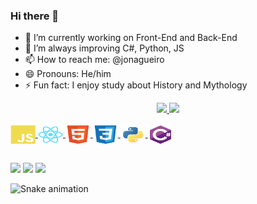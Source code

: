 ### Hi there 👋


- 🔭 I’m currently working on Front-End and Back-End
- 🌱 I’m always improving C#, Python, JS
- 📫 How to reach me: @jonagueiro
- 😄 Pronouns: He/him
- ⚡ Fun fact: I enjoy study about History and Mythology

<div align="center">
  <a href="https://github.com/gueiros9">
  <img height="180em" src="https://github-readme-stats.vercel.app/api?username=gueiros9&show_icons=true&theme=Black&include_all_commits=true&count_private=true"/>
  <img height="180em" src="https://github-readme-stats.vercel.app/api/top-langs/?username=gueiros9&layout=compact&langs_count=7&theme=Black"/>
</div>
<div style="display: inline_block"><br>
  <img align="center" alt="Rafa-Js" height="30" width="40" src="https://raw.githubusercontent.com/devicons/devicon/master/icons/javascript/javascript-plain.svg">
  <img align="center" alt="Rafa-React" height="30" width="40" src="https://raw.githubusercontent.com/devicons/devicon/master/icons/react/react-original.svg">
  <img align="center" alt="Rafa-HTML" height="30" width="40" src="https://raw.githubusercontent.com/devicons/devicon/master/icons/html5/html5-original.svg">
  <img align="center" alt="Rafa-CSS" height="30" width="40" src="https://raw.githubusercontent.com/devicons/devicon/master/icons/css3/css3-original.svg">
  <img align="center" alt="Rafa-Python" height="30" width="40" src="https://raw.githubusercontent.com/devicons/devicon/master/icons/python/python-original.svg">
  <img align="center" alt="Rafa-Csharp" height="30" width="40" src="https://raw.githubusercontent.com/devicons/devicon/master/icons/csharp/csharp-original.svg">
</div>
  
  ##
 
<div> 
  <a href="https://www.instagram.com/jonagueiro" target="_blank"><img src="https://img.shields.io/badge/-Instagram-%23E4405F?style=for-the-badge&logo=instagram&logoColor=white" target="_blank"></a>
 	<a href="https://www.twitch.tv/jonagueiro" target="_blank"><img src="https://img.shields.io/badge/Twitch-9146FF?style=for-the-badge&logo=twitch&logoColor=white" target="_blank"></a> 
  <a href="https://www.linkedin.com/in/jonas-gueiros-a000/" target="_blank"><img src="https://img.shields.io/badge/-LinkedIn-%230077B5?style=for-the-badge&logo=linkedin&logoColor=white" target="_blank"></a> 
 
  ![Snake animation](https://github.com/rafaballerini/gueiros9/blob/output/github-contribution-grid-snake.svg)
 
</div>
